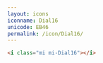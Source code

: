 ```yaml
---
layout: icons
iconname: Dial16
unicode: EB46
permalink: /icon/Dial16/
---
```


``` html
<i class="mi mi-Dial16"></i>
```
